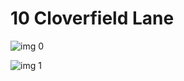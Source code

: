 # 10 Cloverfield Lane

![img 0](https://i.imgur.com/tAx3un1.jpg)

![img 1](https://i.imgur.com/TSYYEab.png)

